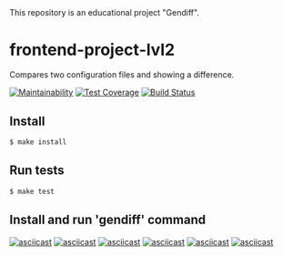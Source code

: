 ##
This repository is an educational project "Gendiff".

# frontend-project-lvl2
Compares two configuration files and showing a difference.

[![Maintainability](https://api.codeclimate.com/v1/badges/fdd3dd13b8c8aba618dc/maintainability)](https://codeclimate.com/github/Mkleon/frontend-project-lvl2/maintainability)
[![Test Coverage](https://api.codeclimate.com/v1/badges/fdd3dd13b8c8aba618dc/test_coverage)](https://codeclimate.com/github/Mkleon/frontend-project-lvl2/test_coverage)
[![Build Status](https://travis-ci.com/Mkleon/frontend-project-lvl2.svg?branch=master)](https://travis-ci.com/Mkleon/frontend-project-lvl2)

## Install

```sh
$ make install
```

## Run tests

```sh
$ make test
```

## Install and run 'gendiff' command

[![asciicast](https://asciinema.org/a/293667.svg)](https://asciinema.org/a/293667)
[![asciicast](https://asciinema.org/a/295165.svg)](https://asciinema.org/a/295165)
[![asciicast](https://asciinema.org/a/295962.svg)](https://asciinema.org/a/295962)
[![asciicast](https://asciinema.org/a/297179.svg)](https://asciinema.org/a/297179)
[![asciicast](https://asciinema.org/a/297239.svg)](https://asciinema.org/a/297239)
[![asciicast](https://asciinema.org/a/300825.svg)](https://asciinema.org/a/300825)
